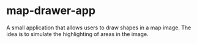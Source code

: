 # map-drawer-app
A small application that allows users to draw shapes in a map image. The idea is to simulate the highlighting of areas in the image.
